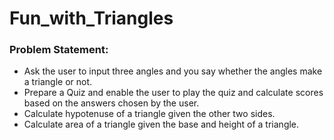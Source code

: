 # Fun_with_Triangles

 <h3>Problem Statement:</h3>
<ul>
 <li>Ask the user to input three angles and you say whether the angles make a triangle or not.</li>
<li>Prepare a Quiz and enable the user to play the quiz and calculate scores based on the answers chosen by the user.</li>
 <li>Calculate hypotenuse of a triangle given the other two sides.</li>
 <li>Calculate area of a triangle given the base and height of a triangle.</li>
 </ul>
